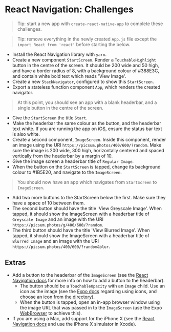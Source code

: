 # React Navigation: Challenges

> Tip: start a new app with `create-react-native-app` to complete these challenges.

> Tip: remove everything in the newly created `App.js` file except the `import React from 'react'` before starting the below.

- Install the React Navigation library with `yarn`.
- Create a new component `StartScreen`. Render a `TouchableHighlight` button in the centre of the screen. It should be 200 wide and 50 high, and have a border radius of 8, with a background colour of #388E3C, and contain white bold text which reads 'View Image'.
- Create a new `StackNavigator`, configured to show this `StartScreen`.
- Export a stateless function component `App`, which renders the created navigator.

> At this point, you should see an app with a blank headerbar, and a single button in the centre of the screen.

- Give the `StartScreen` the title `Start`.
- Make the headerbar the same colour as the button, and the headerbar text white. If you are running the app on iOS, ensure the status bar text is also white.
- Create a second component, `ImageScreen`. Inside this component, render an image using the URI `https://picsum.photos/400/600/?random`. Make sure the image is 200 wide, 300 high, horizontally centered and spaced vertically from the headerbar by a margin of 10.
- Give the image screen a headerbar title of `Regular Image`.
- When the button on the `StartScreen` is tapped, change its background colour to #1B5E20, and navigate to the `ImageScreen`.

> You should now have an app which navigates from `StartScreen` to `ImageScreen`.

- Add two more buttons to the StartScreen below the first. Make sure they have a space of 10 between them.
- The second button should have the title 'View Greyscale Image'. When tapped, it should show the ImageScreen with a headerbar title of `Greyscale Image` and an image with the URI `https://picsum.photos/g/400/600/?random`.
- The third button should have the title 'View Blurred Image'. When tapped, it should show the ImageScreen with a headerbar title of `Blurred Image` and an image with the URI `https://picsum.photos/400/600/?random&blur`.

## Extras

- Add a button to the headerbar of the `ImageScreen` (see the [React Navigation docs](https://reactnavigation.org/docs/header-buttons.html) for more info on how to add a button to the headerbar).
  - The button should be a `TouchableOpacity` with an `Image` child. Use an icon as the image (see the [Expo docs](https://docs.expo.io/versions/latest/guides/icons.html) regarding using icons, and choose an icon from [the directory](https://expo.github.io/vector-icons/)).
  - When the button is tapped, open an in-app browser window using the image URL that was passed in to the `ImageScreen` (use the Expo [WebBrowser](https://docs.expo.io/versions/latest/sdk/webbrowser.html) to achieve this).
- If you are using a Mac, add support for the iPhone X (see the [React Navigation docs](https://reactnavigation.org/docs/handling-iphonex.html) and use the iPhone X simulator in Xcode).